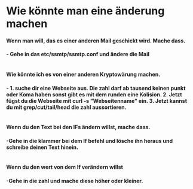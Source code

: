 # Wie könnte man eine änderung machen

#### Wenn man will, das es einer anderen Mail geschickt wird. Mache dass. 
#### - Gehe in das etc/ssmtp/ssmtp.conf und ändere die Mail <br><br>

#### Wie könnte ich es von einer anderen Kryptowärung machen.
#### - 1. suche dir eine Webseite aus. Die zahl darf ab tausend keinen punkt oder Koma haben sonst gibt es mit dem runden eine Kolision. 2. Jetzt fügst du die Webseite mit curl -s "Webseitenname" ein. 3. Jetzt kannst du mit grep/cut/tail/head die zahl aussortieren.<br><br>


#### Wenn du den Text bei den IFs ändern willst, mache dass.
#### -Gehe in die klammer bei dem If befehl und lösche ihn heraus und schreibe deinen Text hinein.<br><br>

#### Wenn du den wert von dem If verändern willst
#### -Gehe in die zahl und mache diese höher oder kleiner.